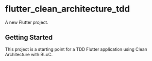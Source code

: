 # flutter_clean_architecture_tdd

A new Flutter project.

## Getting Started

This project is a starting point for a TDD Flutter application using Clean Architecture with BLoC.

